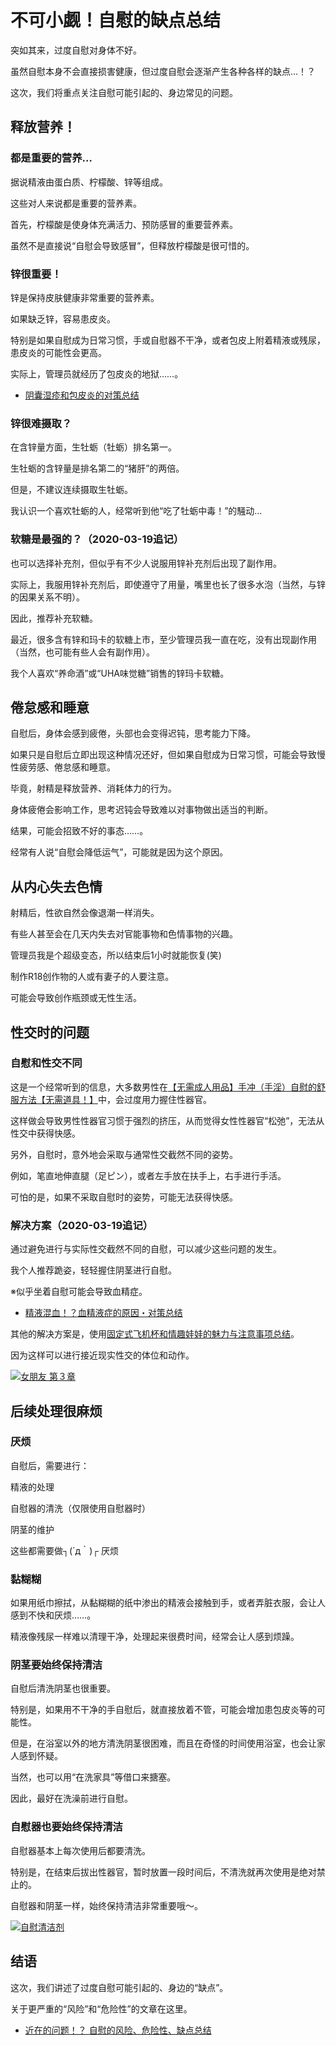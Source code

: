 # 不可小觑！自慰的缺点总结 [​](#不可小觑-自慰的缺点总结)

突如其来，过度自慰对身体不好。

虽然自慰本身不会直接损害健康，但过度自慰会逐渐产生各种各样的缺点…！？

这次，我们将重点关注自慰可能引起的、身边常见的问题。

## 释放营养！ [​](#释放营养)

### 都是重要的营养… [​](#都是重要的营养)

据说精液由蛋白质、柠檬酸、锌等组成。

这些对人来说都是重要的营养素。

首先，柠檬酸是使身体充满活力、预防感冒的重要营养素。

虽然不是直接说“自慰会导致感冒”，但释放柠檬酸是很可惜的。

### 锌很重要！ [​](#锌很重要)

锌是保持皮肤健康非常重要的营养素。

如果缺乏锌，容易患皮炎。

特别是如果自慰成为日常习惯，手或自慰器不干净，或者包皮上附着精液或残尿，患皮炎的可能性会更高。

实际上，管理员就经历了包皮炎的地狱……。

+   [阴囊湿疹和包皮炎的对策总结](/h-life/onanie-a/shisshin.html)

### 锌很难摄取？ [​](#锌很难摄取)

在含锌量方面，生牡蛎（牡蛎）排名第一。

生牡蛎的含锌量是排名第二的“猪肝”的两倍。

但是，不建议连续摄取生牡蛎。

我认识一个喜欢牡蛎的人，经常听到他“吃了牡蛎中毒！”的騒动…

### 软糖是最强的？（2020-03-19追记） [​](#软糖是最强的-2020-03-19追记)

也可以选择补充剂，但似乎有不少人说服用锌补充剂后出现了副作用。

实际上，我服用锌补充剂后，即使遵守了用量，嘴里也长了很多水泡（当然，与锌的因果关系不明）。

因此，推荐补充软糖。

最近，很多含有锌和玛卡的软糖上市，至少管理员我一直在吃，没有出现副作用（当然，也可能有些人会有副作用）。

我个人喜欢“养命酒”或“UHA味觉糖”销售的锌玛卡软糖。

## 倦怠感和睡意 [​](#倦怠感和睡意)

自慰后，身体会感到疲倦，头部也会变得迟钝，思考能力下降。

如果只是自慰后立即出现这种情况还好，但如果自慰成为日常习惯，可能会导致慢性疲劳感、倦怠感和睡意。

毕竟，射精是释放营养、消耗体力的行为。

身体疲倦会影响工作，思考迟钝会导致难以对事物做出适当的判断。

结果，可能会招致不好的事态……。

经常有人说“自慰会降低运气”，可能就是因为这个原因。

## 从内心失去色情 [​](#从内心失去色情)

射精后，性欲自然会像退潮一样消失。

有些人甚至会在几天内失去对官能事物和色情事物的兴趣。

管理员我是个超级变态，所以结束后1小时就能恢复(笑)

制作R18创作物的人或有妻子的人要注意。

可能会导致创作瓶颈或无性生活。

## 性交时的问题 [​](#性交时的问题)

### 自慰和性交不同 [​](#自慰和性交不同)

这是一个经常听到的信息，大多数男性在[【无需成人用品】手冲（手淫）自慰的舒服方法【无需道具！】](/h-life/onanie-a/zoufuku001.html)中，会过度用力握住性器官。

这样做会导致男性性器官习惯于强烈的挤压，从而觉得女性性器官“松弛”，无法从性交中获得快感。

另外，自慰时，意外地会采取与通常性交截然不同的姿势。

例如，笔直地伸直腿（足ピン），或者左手放在扶手上，右手进行手活。

可怕的是，如果不采取自慰时的姿势，可能无法获得快感。

### 解决方案（2020-03-19追记） [​](#解决方案-2020-03-19追记)

通过避免进行与实际性交截然不同的自慰，可以减少这些问题的发生。

我个人推荐跪姿，轻轻握住阴茎进行自慰。

※似乎坐着自慰可能会导致血精症。

+   [精液混血！？血精液症的原因・对策总结](/h-life/onanie-a/broad01.html)

其他的解决方案是，使用[固定式飞机杯和情趣娃娃的魅力与注意事项总结](/h-life/onanie-a/lovedoll001.html)。

因为这样可以进行接近现实性交的体位和动作。

[![](https://img.e-nls.com/pict_pc/1_1544590839_m_UrkYc.jpg)女朋友 第３章](https://www.e-nls.com/access.php?agency_id=af486217&pcode=8754)

## 后续处理很麻烦 [​](#后续处理很麻烦)

### 厌烦 [​](#厌烦)

自慰后，需要进行：

精液的处理

自慰器的清洗（仅限使用自慰器时）

阴茎的维护

这些都需要做┐(´д｀)┌ 厌烦

### 黏糊糊 [​](#黏糊糊)

如果用纸巾擦拭，从黏糊糊的纸中渗出的精液会接触到手，或者弄脏衣服，会让人感到不快和厌烦……。

精液像残尿一样难以清理干净，处理起来很费时间，经常会让人感到烦躁。

### 阴茎要始终保持清洁 [​](#阴茎要始终保持清洁)

自慰后清洗阴茎也很重要。

特别是，如果用不干净的手自慰后，就直接放着不管，可能会增加患包皮炎等的可能性。

但是，在浴室以外的地方清洗阴茎很困难，而且在奇怪的时间使用浴室，也会让家人感到怀疑。

当然，也可以用“在洗家具”等借口来搪塞。

因此，最好在洗澡前进行自慰。

### 自慰器也要始终保持清洁 [​](#自慰器也要始终保持清洁)

自慰器基本上每次使用后都要清洗。

特别是，在结束后拔出性器官，暂时放置一段时间后，不清洗就再次使用是绝对禁止的。

自慰器和阴茎一样，始终保持清洁非常重要哦～。

[![](https://img.e-nls.com/pict_pc/1_1315370197_m_utBI9.jpg)自慰清洁剂](https://www.e-nls.com/access.php?agency_id=af486217&pcode=7009)

## 结语 [​](#结语)

这次，我们讲述了过度自慰可能引起的、身边的“缺点”。

关于更严重的“风险”和“危险性”的文章在这里。

+   [近在的问题！？ 自慰的风险、危险性、缺点总结](/h-life/onanie-a/risk.html)